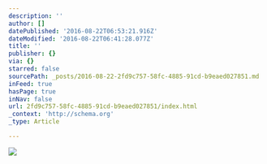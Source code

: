 ```yaml
---
description: ''
author: []
datePublished: '2016-08-22T06:53:21.916Z'
dateModified: '2016-08-22T06:41:28.077Z'
title: ''
publisher: {}
via: {}
starred: false
sourcePath: _posts/2016-08-22-2fd9c757-58fc-4885-91cd-b9eaed027851.md
inFeed: true
hasPage: true
inNav: false
url: 2fd9c757-58fc-4885-91cd-b9eaed027851/index.html
_context: 'http://schema.org'
_type: Article

---
```

![](https://the-grid-user-content.s3-us-west-2.amazonaws.com/e9915b91-0b8d-4840-85e3-6a979e4c77c4.jpg)